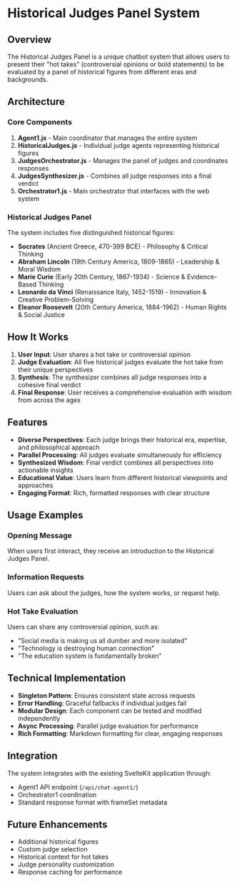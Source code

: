 # Historical Judges Panel System

## Overview

The Historical Judges Panel is a unique chatbot system that allows users to present their "hot takes" (controversial opinions or bold statements) to be evaluated by a panel of historical figures from different eras and backgrounds.

## Architecture

### Core Components

1. **Agent1.js** - Main coordinator that manages the entire system
2. **HistoricalJudges.js** - Individual judge agents representing historical figures
3. **JudgesOrchestrator.js** - Manages the panel of judges and coordinates responses
4. **JudgesSynthesizer.js** - Combines all judge responses into a final verdict
5. **Orchestrator1.js** - Main orchestrator that interfaces with the web system

### Historical Judges Panel

The system includes five distinguished historical figures:

- **Socrates** (Ancient Greece, 470-399 BCE) - Philosophy & Critical Thinking
- **Abraham Lincoln** (19th Century America, 1809-1865) - Leadership & Moral Wisdom
- **Marie Curie** (Early 20th Century, 1867-1934) - Science & Evidence-Based Thinking
- **Leonardo da Vinci** (Renaissance Italy, 1452-1519) - Innovation & Creative Problem-Solving
- **Eleanor Roosevelt** (20th Century America, 1884-1962) - Human Rights & Social Justice

## How It Works

1. **User Input**: User shares a hot take or controversial opinion
2. **Judge Evaluation**: All five historical judges evaluate the hot take from their unique perspectives
3. **Synthesis**: The synthesizer combines all judge responses into a cohesive final verdict
4. **Final Response**: User receives a comprehensive evaluation with wisdom from across the ages

## Features

- **Diverse Perspectives**: Each judge brings their historical era, expertise, and philosophical approach
- **Parallel Processing**: All judges evaluate simultaneously for efficiency
- **Synthesized Wisdom**: Final verdict combines all perspectives into actionable insights
- **Educational Value**: Users learn from different historical viewpoints and approaches
- **Engaging Format**: Rich, formatted responses with clear structure

## Usage Examples

### Opening Message

When users first interact, they receive an introduction to the Historical Judges Panel.

### Information Requests

Users can ask about the judges, how the system works, or request help.

### Hot Take Evaluation

Users can share any controversial opinion, such as:

- "Social media is making us all dumber and more isolated"
- "Technology is destroying human connection"
- "The education system is fundamentally broken"

## Technical Implementation

- **Singleton Pattern**: Ensures consistent state across requests
- **Error Handling**: Graceful fallbacks if individual judges fail
- **Modular Design**: Each component can be tested and modified independently
- **Async Processing**: Parallel judge evaluation for performance
- **Rich Formatting**: Markdown formatting for clear, engaging responses

## Integration

The system integrates with the existing SvelteKit application through:

- Agent1 API endpoint (`/api/chat-agent1/`)
- Orchestrator1 coordination
- Standard response format with frameSet metadata

## Future Enhancements

- Additional historical figures
- Custom judge selection
- Historical context for hot takes
- Judge personality customization
- Response caching for performance
